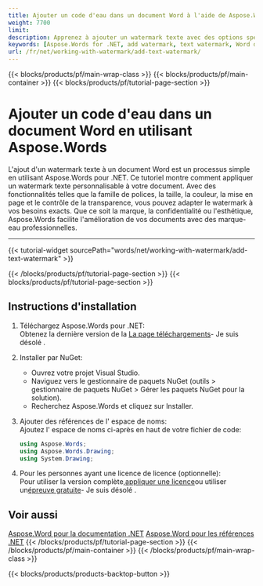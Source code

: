 ```yaml
---
title: Ajouter un code d'eau dans un document Word à l'aide de Aspose.Words pour .NET
weight: 7700
limit: 
description: Apprenez à ajouter un watermark texte avec des options spécifiques à un document Word en utilisant Aspose.Words pour .NET. Suivez les étapes simples pour personnaliser et enregistrer votre document.
keywords: [Aspose.Words for .NET, add watermark, text watermark, Word document, watermark customization, .NET example, document processing]
url: /fr/net/working-with-watermark/add-text-watermark/
---
```

{{< blocks/products/pf/main-wrap-class >}}
{{< blocks/products/pf/main-container >}}
{{< blocks/products/pf/tutorial-page-section >}}

# Ajouter un code d'eau dans un document Word en utilisant Aspose.Words
L'ajout d'un watermark texte à un document Word est un processus simple en utilisant Aspose.Words pour .NET. Ce tutoriel montre comment appliquer un watermark texte personnalisable à votre document. Avec des fonctionnalités telles que la famille de polices, la taille, la couleur, la mise en page et le contrôle de la transparence, vous pouvez adapter le watermark à vos besoins exacts. Que ce soit la marque, la confidentialité ou l'esthétique, Aspose.Words facilite l'amélioration de vos documents avec des marque-eau professionnelles.  

---
{{< tutorial-widget sourcePath="words/net/working-with-watermark/add-text-watermark" >}}

{{< /blocks/products/pf/tutorial-page-section >}}
{{< blocks/products/pf/tutorial-page-section >}}
## Instructions d'installation  
1. Téléchargez Aspose.Words pour .NET:  
   Obtenez la dernière version de la [La page téléchargements](https://releases.aspose.com/words/net/)\- Je suis désolé .  

2. Installer par NuGet:  
   * Ouvrez votre projet Visual Studio.  
   * Naviguez vers le gestionnaire de paquets NuGet (outils > gestionnaire de paquets NuGet > Gérer les paquets NuGet pour la solution).  
   * Recherchez Aspose.Words et cliquez sur Installer.  

3. Ajouter des références de l' espace de noms:  
   Ajoutez l' espace de noms ci-après en haut de votre fichier de code:  
   ```csharp
   using Aspose.Words;
   using Aspose.Words.Drawing;
   using System.Drawing;
   ```  

4. Pour les personnes ayant une licence de licence (optionnelle):  
   Pour utiliser la version complète,[appliquer une licence](https://purchase.aspose.com/temporary-license/)ou utiliser un[épreuve gratuite](https://releases.aspose.com/)\- Je suis désolé .  

## Voir aussi
[Aspose.Word pour la documentation .NET](https://docs.aspose.com/words/net/)
[Aspose.Word pour les références .NET](https://reference.aspose.com/words/net/)
{{< /blocks/products/pf/tutorial-page-section >}}
{{< /blocks/products/pf/main-container >}}
{{< /blocks/products/pf/main-wrap-class >}}

{{< blocks/products/products-backtop-button >}}